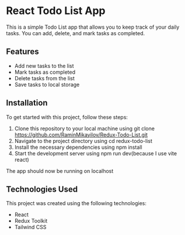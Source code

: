 # React Todo List App

This is a simple Todo List app that allows you to keep track of your daily tasks. You can add, delete, and mark tasks as completed.

## Features

- Add new tasks to the list
- Mark tasks as completed
- Delete tasks from the list
- Save tasks to local storage

## Installation

To get started with this project, follow these steps:

1. Clone this repository to your local machine using git clone https://github.com/RaminMikayilov/Redux-Todo-List.git
2. Navigate to the project directory using cd redux-todo-list
3. Install the necessary dependencies using npm install
4. Start the development server using npm run dev(because I use vite react)

The app should now be running on localhost

## Technologies Used

This project was created using the following technologies:

- React
- Redux Toolkit
- Tailwind CSS

